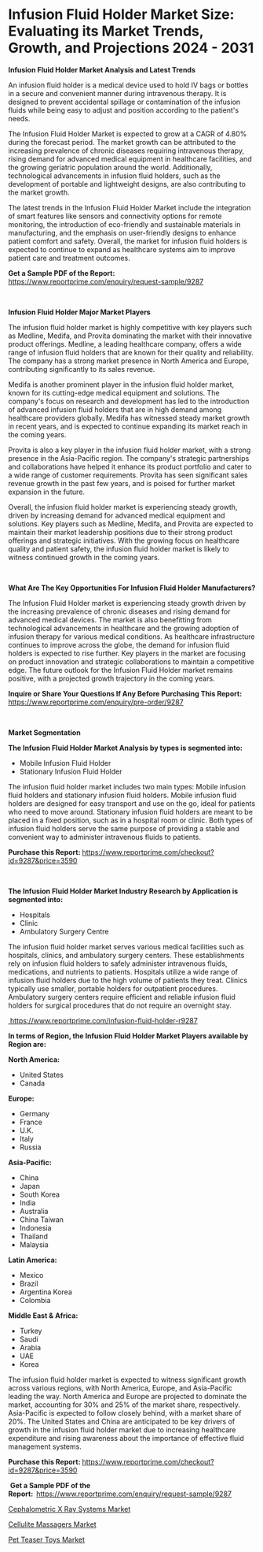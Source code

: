 <p><h1>Infusion Fluid Holder Market Size: Evaluating its Market Trends, Growth, and Projections 2024 - 2031</h1></p><p><strong>Infusion Fluid Holder Market Analysis and Latest Trends</strong></p>
<p><p>An infusion fluid holder is a medical device used to hold IV bags or bottles in a secure and convenient manner during intravenous therapy. It is designed to prevent accidental spillage or contamination of the infusion fluids while being easy to adjust and position according to the patient's needs.</p><p>The Infusion Fluid Holder Market is expected to grow at a CAGR of 4.80% during the forecast period. The market growth can be attributed to the increasing prevalence of chronic diseases requiring intravenous therapy, rising demand for advanced medical equipment in healthcare facilities, and the growing geriatric population around the world. Additionally, technological advancements in infusion fluid holders, such as the development of portable and lightweight designs, are also contributing to the market growth.</p><p>The latest trends in the Infusion Fluid Holder Market include the integration of smart features like sensors and connectivity options for remote monitoring, the introduction of eco-friendly and sustainable materials in manufacturing, and the emphasis on user-friendly designs to enhance patient comfort and safety. Overall, the market for infusion fluid holders is expected to continue to expand as healthcare systems aim to improve patient care and treatment outcomes.</p></p>
<p><strong>Get a Sample PDF of the Report:&nbsp;</strong> <a href="https://www.reportprime.com/enquiry/request-sample/9287">https://www.reportprime.com/enquiry/request-sample/9287</a></p>
<p>&nbsp;</p>
<p><strong>Infusion Fluid Holder Major Market Players</strong></p>
<p><p>The infusion fluid holder market is highly competitive with key players such as Medline, Medifa, and Provita dominating the market with their innovative product offerings. Medline, a leading healthcare company, offers a wide range of infusion fluid holders that are known for their quality and reliability. The company has a strong market presence in North America and Europe, contributing significantly to its sales revenue.</p><p>Medifa is another prominent player in the infusion fluid holder market, known for its cutting-edge medical equipment and solutions. The company's focus on research and development has led to the introduction of advanced infusion fluid holders that are in high demand among healthcare providers globally. Medifa has witnessed steady market growth in recent years, and is expected to continue expanding its market reach in the coming years.</p><p>Provita is also a key player in the infusion fluid holder market, with a strong presence in the Asia-Pacific region. The company's strategic partnerships and collaborations have helped it enhance its product portfolio and cater to a wide range of customer requirements. Provita has seen significant sales revenue growth in the past few years, and is poised for further market expansion in the future.</p><p>Overall, the infusion fluid holder market is experiencing steady growth, driven by increasing demand for advanced medical equipment and solutions. Key players such as Medline, Medifa, and Provita are expected to maintain their market leadership positions due to their strong product offerings and strategic initiatives. With the growing focus on healthcare quality and patient safety, the infusion fluid holder market is likely to witness continued growth in the coming years.</p></p>
<p>&nbsp;</p>
<p><strong>What Are The Key Opportunities For Infusion Fluid Holder Manufacturers?</strong></p>
<p><p>The Infusion Fluid Holder market is experiencing steady growth driven by the increasing prevalence of chronic diseases and rising demand for advanced medical devices. The market is also benefitting from technological advancements in healthcare and the growing adoption of infusion therapy for various medical conditions. As healthcare infrastructure continues to improve across the globe, the demand for infusion fluid holders is expected to rise further. Key players in the market are focusing on product innovation and strategic collaborations to maintain a competitive edge. The future outlook for the Infusion Fluid Holder market remains positive, with a projected growth trajectory in the coming years.</p></p>
<p><strong>Inquire or Share Your Questions If Any Before Purchasing This Report:</strong> <a href="https://www.reportprime.com/enquiry/pre-order/9287">https://www.reportprime.com/enquiry/pre-order/9287</a></p>
<p>&nbsp;</p>
<p><strong>Market Segmentation</strong></p>
<p><strong>The Infusion Fluid Holder Market Analysis by types is segmented into:</strong></p>
<p><ul><li>Mobile Infusion Fluid Holder</li><li>Stationary Infusion Fluid Holder</li></ul></p>
<p><p>The infusion fluid holder market includes two main types: Mobile infusion fluid holders and stationary infusion fluid holders. Mobile infusion fluid holders are designed for easy transport and use on the go, ideal for patients who need to move around. Stationary infusion fluid holders are meant to be placed in a fixed position, such as in a hospital room or clinic. Both types of infusion fluid holders serve the same purpose of providing a stable and convenient way to administer intravenous fluids to patients.</p></p>
<p><strong>Purchase this Report:&nbsp;</strong><a href="https://www.reportprime.com/checkout?id=9287&price=3590">https://www.reportprime.com/checkout?id=9287&price=3590</a></p>
<p>&nbsp;</p>
<p><strong>The Infusion Fluid Holder Market Industry Research by Application is segmented into:</strong></p>
<p><ul><li>Hospitals</li><li>Clinic</li><li>Ambulatory Surgery Centre</li></ul></p>
<p><p>The infusion fluid holder market serves various medical facilities such as hospitals, clinics, and ambulatory surgery centers. These establishments rely on infusion fluid holders to safely administer intravenous fluids, medications, and nutrients to patients. Hospitals utilize a wide range of infusion fluid holders due to the high volume of patients they treat. Clinics typically use smaller, portable holders for outpatient procedures. Ambulatory surgery centers require efficient and reliable infusion fluid holders for surgical procedures that do not require an overnight stay.</p></p>
<p><a href="https://www.reportprime.com/infusion-fluid-holder-r9287">&nbsp;https://www.reportprime.com/infusion-fluid-holder-r9287</a></p>
<p><strong>In terms of Region, the Infusion Fluid Holder Market Players available by Region are:</strong></p>
<p>
    <p> <strong> North America: </strong>
        <ul>
            <li>United States</li>
            <li>Canada</li>
        </ul>
        </p> 
    <p> <strong> Europe: </strong>
        <ul>
            <li>Germany</li>
            <li>France</li>
            <li>U.K.</li>
            <li>Italy</li>
            <li>Russia</li>
        </ul>
        </p> 
    <p> <strong> Asia-Pacific: </strong>
        <ul>
            <li>China</li>
            <li>Japan</li>
            <li>South Korea</li>
            <li>India</li>
            <li>Australia</li>
            <li>China Taiwan</li>
            <li>Indonesia</li>
            <li>Thailand</li>
            <li>Malaysia</li>
        </ul>
        </p> 
    <p> <strong> Latin America: </strong>
        <ul>
            <li>Mexico</li>
            <li>Brazil</li>
            <li>Argentina Korea</li>
            <li>Colombia</li>
        </ul>
        </p> 
    <p> <strong> Middle East & Africa: </strong>
        <ul>
            <li>Turkey</li>
            <li>Saudi</li>
            <li>Arabia</li>
            <li>UAE</li>
            <li>Korea</li>
        </ul>
    </p>
    </p>
<p><p>The infusion fluid holder market is expected to witness significant growth across various regions, with North America, Europe, and Asia-Pacific leading the way. North America and Europe are projected to dominate the market, accounting for 30% and 25% of the market share, respectively. Asia-Pacific is expected to follow closely behind, with a market share of 20%. The United States and China are anticipated to be key drivers of growth in the infusion fluid holder market due to increasing healthcare expenditure and rising awareness about the importance of effective fluid management systems.</p></p>
<p><strong>Purchase this Report: </strong><a href="https://www.reportprime.com/checkout?id=9287&price=3590">https://www.reportprime.com/checkout?id=9287&price=3590</a></p>
<p>&nbsp;<strong>Get a Sample PDF of the Report:&nbsp;&nbsp;</strong><a href="https://www.reportprime.com/enquiry/request-sample/9287">https://www.reportprime.com/enquiry/request-sample/9287</a></p>
<p><strong></strong></p>
<p><p><a href="https://github.com/sowravmitra0/Market-Research-Report-List-1/blob/main/cephalometric-x-ray-systems-market.md">Cephalometric X Ray Systems Market</a></p><p><a href="https://medium.com/@adribbs56546/cellulite-massagers-market-outlook-complete-industry-analysis-2024-to-2031-a4f31080a6b8">Cellulite Massagers Market</a></p><p><a href="https://medium.com/@othaleffler24/pet-teaser-toys-market-share-market-analysis-growth-trends-forecasts-for-period-from-2024-d60cdf0f4bdf">Pet Teaser Toys Market</a></p></p>